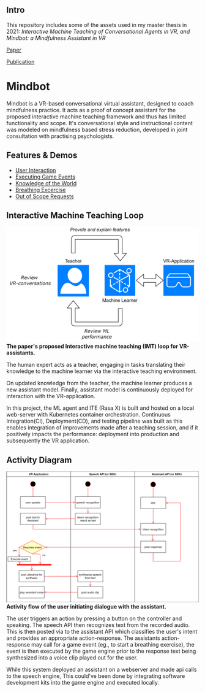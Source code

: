 ## Intro 
This repository includes some of the assets used in my master thesis in 2021: _Interactive Machine Teaching of Conversational
Agents in VR, and Mindbot: a Mindfulness
Assistant in VR_

[Paper](Docs/Paper.pdf)

[Publication](http://urn.kb.se/resolve?urn=urn:nbn:se:umu:diva-191709)

# Mindbot 
Mindbot is a VR-based conversational virtual assistant, designed to coach mindfulness practice. It acts as a proof of concept assistant for the proposed interactive machine teaching framework and thus has limited functionality and scope.
It's conversational style and instructional content was modeled on mindfulness based stress reduction, developed in joint consultation with practising psychologists.

## Features & Demos
- [User Interaction](https://youtube.com/shorts/l-BP9JSCZFI?feature=share)
- [Executing Game Events](https://youtube.com/shorts/v0e6zSBHGik?feature=share)
- [Knowledge of the World](https://youtube.com/shorts/1P7wrf8cGOA?feature=share)
- [Breathing Excercise](https://youtube.com/shorts/80CcRUUZQM8?feature=share)
- [Out of Scope Requests](https://youtube.com/shorts/_EZKSd650zk?feature=share)


## Interactive Machine Teaching Loop
![IMTloop](Docs/imtloop.PNG)
__The paper's proposed Interactive machine teaching (IMT) loop for VR-assistants.__

The human expert acts as a teacher, engaging in tasks translating their knowledge to the machine learner via the interactive teaching environment. 

On updated knowledge from the teacher, the machine learner produces a new assistant model. Finally, assistant model is continuously deployed for interaction with the VR-application.

In this project, the ML agent and ITE (Rasa X) is built and hosted on a local web-server with Kubernetes container orchestration. Continuous Integration(CI), Deployment(CD), and testing pipeline was built as this enables integration of improvements made after a teaching session, and if it positively impacts the performance: deployment into production and subsequently the VR application.

## Activity Diagram
![activity](Docs/ActivityDiagram.PNG)
__Activity flow of the user initiating dialogue with the assistant.__

The user triggers an action by pressing a button on the controller and speaking. 
The speech API then recognizes text from the recorded audio. 
This is then posted via to the assistant API which classifies the user's intent and provides an appropriate action-response. 
The assistants action-response may call for a game event (eg., to start a breathing exercise), the event is then executed by the game engine prior to the response text being synthesized into a voice clip played out for the user.

While this system deployed an assistant on a webserver and made api calls to the speech engine, This could've been done by integrating software development kits into the game engine and executed locally.
